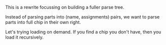 This is a rewrite focussing on building a fuller parse tree.

Instead of parsing parts into (name, assignments) pairs, we want to parse 
parts into full chip in their own right.

Let's trying loading on demand. If you find a chip you don't have, then you 
load it recursively.